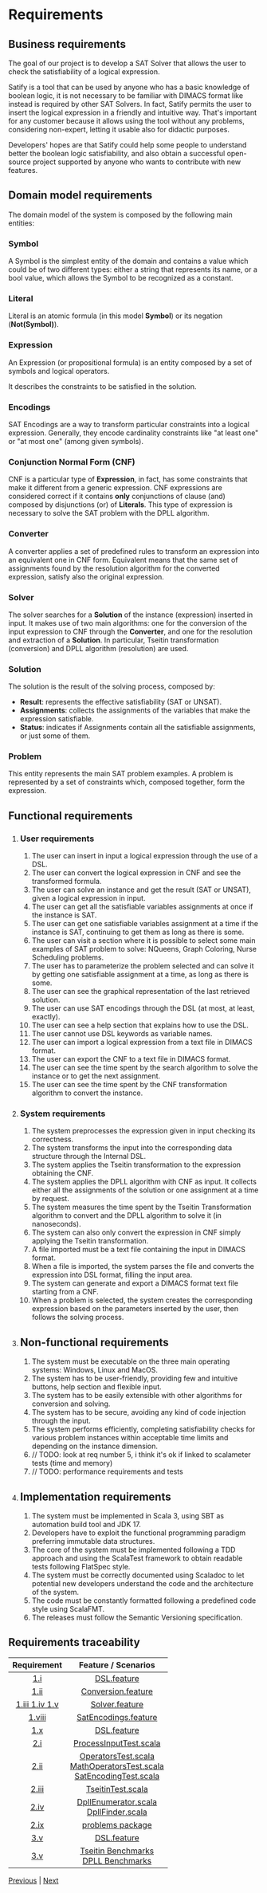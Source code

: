 # Requirements

## Business requirements

The goal of our project is to develop a SAT Solver that allows the user to check
the satisfiability of a logical expression.

Satify is a tool that can be used by anyone who has a basic knowledge of boolean logic,
it is not necessary to be familiar with DIMACS format like instead is required by other SAT Solvers.
In fact, Satify permits the user to insert the logical expression in a friendly and intuitive way.
That's important for any customer because it allows using the tool without any problems, considering non-expert,
letting it usable also for didactic purposes.

Developers' hopes are that Satify could help some people to understand better the boolean logic satisfiability,
and also obtain a successful open-source project supported by anyone who wants to contribute with new features.

## Domain model requirements

The domain model of the system is composed by the following main entities:

### Symbol

A Symbol is the simplest entity of the domain and contains a value which could be of two different types: either a
string that represents its name, or a bool value, which allows the Symbol to be recognized as a constant.

### Literal

Literal is an atomic formula (in this model **Symbol**) or its negation (**Not(Symbol)**).

### Expression

An Expression (or propositional formula) is an entity composed by a set of symbols and logical operators.

It describes the constraints to be satisfied in the solution.

### Encodings

SAT Encodings are a way to transform particular constraints into a logical expression.
Generally, they encode cardinality constraints like "at least one" or "at most one" (among given symbols).

### Conjunction Normal Form (CNF)

CNF is a particular type of **Expression**, in fact, has some constraints that make it different from a generic
expression.
CNF expressions are considered correct if it contains **only** conjunctions of clause (and)
composed by disjunctions (or) of **Literals**.
This type of expression is necessary to solve the SAT problem with the DPLL algorithm.

### Converter

A converter applies a set of predefined rules to transform an expression into an equivalent one in CNF form.
Equivalent means that the same set of assignments found by the resolution
algorithm for the converted expression, satisfy also the original expression.

### Solver

The solver searches for a **Solution** of the instance (expression) inserted in input.
It makes use of two main algorithms: one for the conversion of the input expression to CNF through the **Converter**,
and one for the resolution and extraction of a **Solution**.
In particular, Tseitin transformation (conversion) and DPLL algorithm (resolution) are used.

### Solution

The solution is the result of the solving process, composed by:

- **Result**: represents the effective satisfiability (SAT or UNSAT).
- **Assignments**: collects the assignments of the variables that make the expression satisfiable.
- **Status**: indicates if Assignments contain all the satisfiable assignments, or just some of them.

### Problem

This entity represents the main SAT problem examples.
A problem is represented by a set of constraints which, composed together, form the expression.

## Functional requirements

1. ### User requirements
    1. The user can insert in input a logical expression through the use of a DSL.
    2. The user can convert the logical expression in CNF and see the transformed formula.
    3. The user can solve an instance and get the result (SAT or UNSAT), given a logical expression in input.
    4. The user can get all the satisfiable variables assignments at once if the instance is SAT.
    5. The user can get one satisfiable variables assignment at a time if the instance is SAT, continuing to get them
       as long as there is some.
    6. The user can visit a section where it is possible to select some main examples of SAT problem to solve: NQueens,
       Graph Coloring, Nurse Scheduling problems.
    7. The user has to parameterize the problem selected and can solve it by getting one satisfiable assignment at a
       time, as long as there is some.
    8. The user can see the graphical representation of the last retrieved solution.
    9. The user can use SAT encodings through the DSL (at most, at least, exactly).
    10. The user can see a help section that explains how to use the DSL.
    11. The user cannot use DSL keywords as variable names.
    12. The user can import a logical expression from a text file in DIMACS format.
    13. The user can export the CNF to a text file in DIMACS format.
    14. The user can see the time spent by the search algorithm to solve the instance or to get the next assignment.
    15. The user can see the time spent by the CNF transformation algorithm to convert the instance.

2. ### System requirements
    1. The system preprocesses the expression given in input checking its correctness.
    2. The system transforms the input into the corresponding data structure through the Internal DSL.
    3. The system applies the Tseitin transformation to the expression obtaining the CNF.
    4. The system applies the DPLL algorithm with CNF as input.
       It collects either all the assignments of the solution or one assignment at a time by request.
    5. The system measures the time spent by the Tseitin Transformation algorithm to convert and the DPLL algorithm to
       solve it (in nanoseconds).
    6. The system can also only convert the expression in CNF simply applying the Tseitin transformation.
    7. A file imported must be a text file containing the input in DIMACS format.
    8. When a file is imported, the system parses the file and converts the expression into DSL format, filling the
       input area.
    9. The system can generate and export a DIMACS format text file starting from a CNF.
    10. When a problem is selected, the system creates the corresponding expression based on the parameters inserted by
        the user, then follows the solving process.

3. ## Non-functional requirements
    1. The system must be executable on the three main operating systems: Windows, Linux and MacOS.
    2. The system has to be user-friendly, providing few and intuitive buttons, help section and flexible input.
    3. The system has to be easily extensible with other algorithms for conversion and solving.
    4. The system has to be secure, avoiding any kind of code injection through the input.
    5. The system performs efficiently, completing satisfiability checks for various problem instances within acceptable
       time limits and depending on the instance dimension.
    6. // TODO: look at req number 5, i think it's ok if linked to scalameter tests (time and memory)
    7. // TODO: performance requirements and tests

4. ## Implementation requirements
    1. The system must be implemented in Scala 3, using SBT as automation build tool and JDK 17.
    2. Developers have to exploit the functional programming paradigm preferring immutable data structures.
    3. The core of the system must be implemented following a TDD approach and using the ScalaTest framework to obtain
       readable tests following FlatSpec style.
    4. The system must be correctly documented using Scaladoc to let potential new developers understand the code and
       the architecture of the system.
    5. The code must be constantly formatted following a predefined code style using ScalaFMT.
    6. The releases must follow the Semantic Versioning specification.

## Requirements traceability

|             Requirement              |                                                                                                                   Feature / Scenarios                                                                                                                   |
|:------------------------------------:|:-------------------------------------------------------------------------------------------------------------------------------------------------------------------------------------------------------------------------------------------------------:|
|      [1.i](#user-requirements)       |                                                                                              [DSL.feature](../../src/test/resources/features/DSL.feature)                                                                                               |
|      [1.ii](#user-requirements)      |                                                                               [Conversion.feature](../../src/test/resources/features/Conversion.featureConversionfeature)                                                                               |                                                                                          |
| [1.iii 1.iv 1.v](#user-requirements) |                                                                                           [Solver.feature](../../src/test/resources/features/Solver.feature)                                                                                            |
|     [1.viii](#user-requirements)     |                                                                                     [SatEncodings.feature](../../src/test/resources/features/SatEncodings.feature)                                                                                      |                                                                              |
|      [1.x](#user-requirements)       |                                                                                              [DSL.feature](../../src/test/resources/features/DSL.feature)                                                                                               |
|     [2.i](#system-requirements)      |                                                                                    [ProcessInputTest.scala](../../src/test/scala/satify/dsl/ProcessInputTest.scala)                                                                                     |
|     [2.ii](#system-requirements)     | [OperatorsTest.scala](../../src/test/scala/satify/dsl/OperatorsTest.scala) <br/> [MathOperatorsTest.scala](../../src/test/scala/satify/dsl/MathOperatorsTest.scala)<br/> [SatEncodingTest.scala](../../src/test/scala/satify/dsl/SatEncodingTest.scala) |
|    [2.iii](#system-requirements)     |                                                                              [TseitinTest.scala](../../src/test/scala/satify/update/converters/tseitin/TseitinTest.scala)                                                                               |
|     [2.iv](#system-requirements)     |                         [DpllEnumerator.scala](../../src/test/scala/satify/update/solver/dpll/impl/DpllEnumeratorTest.scala) <br/> [DpllFinder.scala](../../src/test/scala/satify/update/solver/dpll/impl/DpllFinderTest.scala)                         |                                                                                                 |                                                                                                                       |
|     [2.ix](#system-requirements)     |                                                                                                [problems package](../../src/test/scala/satify/problems)                                                                                                 |
| [3.v](#non-functional-requirements)  |                                                                                              [DSL.feature](../../src/test/resources/features/DSL.feature)                                                                                               |
| [3.v](#non-functional-requirements)  |                                        [Tseitin Benchmarks](../../src/test/scala/satify/update/converters/tseitin/benchmark) <br/>  [DPLL Benchmarks](../../src/test/scala/satify/update/solver/dpll/benchmark)                                         |

[Previous](1-methodology.md) | [Next](3-architectural-design.md)
